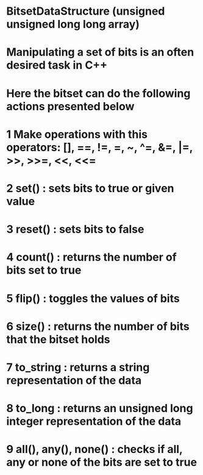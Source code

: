 # BitsetDataStructure (unsigned unsigned long long array)
# Manipulating a set of bits is an often desired task in C++
# Here the bitset can do the following actions presented below

# 1 Make operations with this operators: [], ==, !=, =, ~, ^=, &=, |=, >>, >>=, <<, <<=
# 2 set() : sets bits to true or given value
# 3 reset() : sets bits to false
# 4 count() : returns the number of bits set to true
# 5 flip() : toggles the values of bits
# 6 size() : returns the number of bits that the bitset holds
# 7 to_string : returns a string representation of the data
# 8 to_long : returns an unsigned long integer representation of the data
# 9 all(), any(), none() : checks if all, any or none of the bits are set to true
